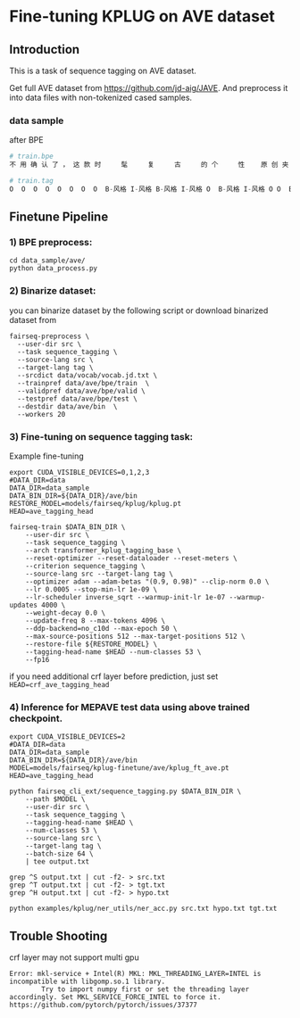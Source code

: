 Fine-tuning KPLUG on AVE dataset
====

## Introduction

This is a task of sequence tagging on AVE dataset.

Get full AVE dataset from https://github.com/jd-aig/JAVE.
And preprocess it into data files with non-tokenized cased samples.



### data sample


after BPE
```py
# train.bpe
不 用 确 认 了 ， 这 款 时     髦     复     古     的 个     性    原 创 夹       克       即 将 占 据 你 衣 橱 里 的 c 位 。

# train.tag
O  O  O  O  O  O  O  O  B-风格 I-风格 B-风格 I-风格 O  B-风格 I-风格 O O  B-产品词 I-产品词 O  O  O  O  O  O  O  O  O  O O O  
```


## Finetune Pipeline

### 1) BPE preprocess:

```
cd data_sample/ave/
python data_process.py
```

### 2) Binarize dataset:

you can binarize dataset by the following script or download binarized dataset from [](aa)

```
fairseq-preprocess \
  --user-dir src \
  --task sequence_tagging \
  --source-lang src \
  --target-lang tag \
  --srcdict data/vocab/vocab.jd.txt \
  --trainpref data/ave/bpe/train  \
  --validpref data/ave/bpe/valid \
  --testpref data/ave/bpe/test \
  --destdir data/ave/bin  \
  --workers 20
```



### 3) Fine-tuning on sequence tagging task:
Example fine-tuning 
```
export CUDA_VISIBLE_DEVICES=0,1,2,3
#DATA_DIR=data
DATA_DIR=data_sample
DATA_BIN_DIR=${DATA_DIR}/ave/bin
RESTORE_MODEL=models/fairseq/kplug/kplug.pt
HEAD=ave_tagging_head

fairseq-train $DATA_BIN_DIR \
    --user-dir src \
    --task sequence_tagging \
    --arch transformer_kplug_tagging_base \
    --reset-optimizer --reset-dataloader --reset-meters \
    --criterion sequence_tagging \
    --source-lang src --target-lang tag \
    --optimizer adam --adam-betas "(0.9, 0.98)" --clip-norm 0.0 \
    --lr 0.0005 --stop-min-lr 1e-09 \
    --lr-scheduler inverse_sqrt --warmup-init-lr 1e-07 --warmup-updates 4000 \
    --weight-decay 0.0 \
    --update-freq 8 --max-tokens 4096 \
    --ddp-backend=no_c10d --max-epoch 50 \
    --max-source-positions 512 --max-target-positions 512 \
    --restore-file ${RESTORE_MODEL} \
    --tagging-head-name $HEAD --num-classes 53 \
    --fp16
```

if you need additional crf layer before prediction, just set `HEAD=crf_ave_tagging_head`


### 4) Inference for MEPAVE test data using above trained checkpoint.

```
export CUDA_VISIBLE_DEVICES=2
#DATA_DIR=data
DATA_DIR=data_sample
DATA_BIN_DIR=${DATA_DIR}/ave/bin
MODEL=models/fairseq/kplug-finetune/ave/kplug_ft_ave.pt
HEAD=ave_tagging_head

python fairseq_cli_ext/sequence_tagging.py $DATA_BIN_DIR \
    --path $MODEL \
    --user-dir src \
    --task sequence_tagging \
    --tagging-head-name $HEAD \
    --num-classes 53 \
    --source-lang src \
    --target-lang tag \
    --batch-size 64 \
    | tee output.txt

grep ^S output.txt | cut -f2- > src.txt
grep ^T output.txt | cut -f2- > tgt.txt
grep ^H output.txt | cut -f2- > hypo.txt

python examples/kplug/ner_utils/ner_acc.py src.txt hypo.txt tgt.txt
``` 



## Trouble Shooting

crf layer may not support multi gpu
```
Error: mkl-service + Intel(R) MKL: MKL_THREADING_LAYER=INTEL is incompatible with libgomp.so.1 library.
        Try to import numpy first or set the threading layer accordingly. Set MKL_SERVICE_FORCE_INTEL to force it.
https://github.com/pytorch/pytorch/issues/37377
```








